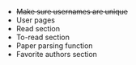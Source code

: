 - ~~Make sure usernames are unique~~
- User pages
- Read section
- To-read section
- Paper parsing function
- Favorite authors section